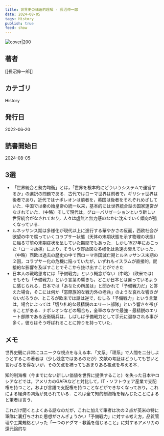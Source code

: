 ```yaml
---
title: 世界史の構造的理解 - 長沼伸一郎
date: 2024-08-05
tags: History
publish: true
feed: show
---
```

![cover|200](http://books.google.com/books/content?id=LrN0EAAAQBAJ&printsec=frontcover&img=1&zoom=1&edge=curl&source=gbs_api)
## 著者
[[長沼伸一郎]]
## カテゴリ
History
## 発行日
2022-06-20
## 読書開始日
2024-08-05

## 3選
 - 「世界統合と勢力均衡」とは，「世界を根本的にどういうシステムで運営するか」の選択の問題である．古代ではローマ世界は前者で，ギリシャ世界は後者であり，近代ではナポレオンは前者を，英国は後者をそれぞれめざしていた．中国では秦の始皇帝の統一以来，基本的には世界統合型の国家運営がなされていた．（中略）そして現代は，グローバリゼーションという新しい世界統合がなされており，人々は虚無と無力感のなかに沈んでいく傾向が強くなっている．
 - ルネッサンス期は多様化が現代以上に進行する華やかさの反面，西欧社会が欲望の中で腐っていくコラプサー状態（天体の末期状態を示す物理の状態）に陥る寸前の末期症状を呈していた期間でもあった．しかし1527年におこった「ローマ劫掠」により，そういう野放図な多様化は急速の衰えていった．（中略）西欧は過去の歴史の中で西ローマ帝国滅亡期とルネッサンス末期の２回，コラプサー化の危機に陥っていたが，いずれもイスラムが直接的，間接的な影響を及ぼすことでそこから抜け出すことができた
 - 日本人の戦略思考には「予備戦力」という概念がない（中略）（欧米では）そもそも「予備戦力」という言葉の響きも，どこか日本とは違っているように感じられる．日本では「あなたの所属は」と聞かれて「予備戦力だ」と答えた場合，そこには何か「窓際族的な戦力外の老兵」のような哀れな響きがないだろうか．ところが欧米では話は逆で，むしろ「予備戦力」という言葉は，場合によっては「切り札的な最精鋭のエリート部隊」という響きを帯びることがある．ナポレオンなどの場合も，全軍のなかで最強・最精鋭のエリート部隊である近衛騎兵は，しばしば予備戦力として手元に温存される事が多く，彼らはそう呼ばれることに誇りを持っていた．
## メモ
世界史観に非常にユニークな視点を与える本．「文系」「理系」で人間を二分しようとするこの著者は（少し残念ではあるのだが）文献の考証はどうしても甘いと言わざるを得ないが，その欠点を補ってもあまりある視点を与える本．

知的制海権（今までにない新しい価値を世界に提供すること）を失った日本やロシアなどでは，アメリカのGAFAなどと対比して，IT・ソフトウェア産業で支配権を持つこと，および言語で支配権を持つことなどができなくなっており，これによる経済の凋落が見られている．これは全て知的制海権を軽んじたことによると筆者は言う．

これだけ聞くとよくある話なのだが，これに加えて筆者は次の２点が英米の特に軍隊に裏打ちされた思想がさんぎょうかい「予備戦力」に対する考え方，品質管理や工業規格といった「一つのドグマ・教義を信じること」に対するアメリカの還元論的な